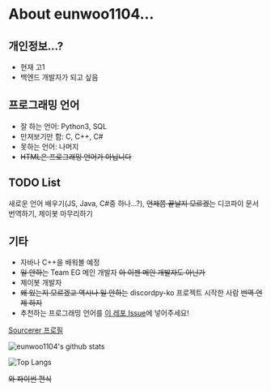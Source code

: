 # About eunwoo1104...
## 개인정보...?
- 현재 고1
- 백엔드 개발자가 되고 싶음

## 프로그래밍 언어
- 잘 하는 언어: Python3, SQL
- 만져보기만 함: C, C++, C#
- 못하는 언어: 나머지
- ~~HTML은 프로그래밍 언어가 아닙니다~~

## TODO List
새로운 언어 배우기(JS, Java, C#중 하나...?), ~~언제쯤 끝날지 모르겠는~~ 디코파이 문서 번역하기, 제이봇 마무리하기  

## 기타
- 자바나 C++을 배워볼 예정
- ~~일 안하는~~ Team EG 메인 개발자 ~~아 이젠 메인 개발자도 아닌가~~
- 제이봇 개발자
- ~~왜 있는지 모르겠고 역시나 일 안하는~~ discordpy-ko 프로젝트 시작한 사람 ~~번역 언제 하지~~
- 추천하는 프로그래밍 언어를 [이 레포 Issue](https://github.com/eunwoo1104/eunwoo1104/issues)에 넣어주세요!

[Sourcerer 프로필](https://sourcerer.io/eunwoo1104)  

![eunwoo1104's github stats](https://github-readme-stats.vercel.app/api?username=eunwoo1104&theme=dark)  

![Top Langs](https://github-readme-stats.vercel.app/api/top-langs/?username=eunwoo1104&layout=compact&theme=dark)

~~와 파이썬 편식~~
